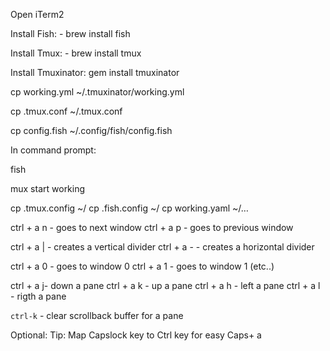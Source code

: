 Open iTerm2

Install Fish: - brew install fish

Install Tmux: - brew install tmux

Install Tmuxinator: gem install tmuxinator


cp working.yml ~/.tmuxinator/working.yml

cp .tmux.conf ~/.tmux.conf

cp config.fish ~/.config/fish/config.fish


In command prompt:

fish

mux start working





cp .tmux.config ~/
cp .fish.config ~/
cp working.yaml ~/…

ctrl + a n - goes to next window
ctrl + a p - goes to previous window

ctrl + a |  - creates a vertical divider
ctrl + a -  - creates a horizontal divider

ctrl + a 0 - goes to window 0
ctrl + a 1 - goes to window 1 (etc..)


ctrl + a  j- down a pane
ctrl + a k - up a pane
ctrl + a h - left a pane
ctrl + a l - rigth a pane

`ctrl-k` - clear scrollback buffer for a pane

Optional:
Tip: Map Capslock key to Ctrl key for easy Caps+ a
